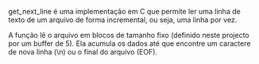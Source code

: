 get_next_line é uma implementação em C que permite ler uma linha de texto de um arquivo de forma incremental, ou seja, uma linha por vez.

A função lê o arquivo em blocos de tamanho fixo (definido neste projecto por um buffer de 5). Ela acumula os dados até que encontre um caractere de nova linha (\n) ou o final do arquivo (EOF).
